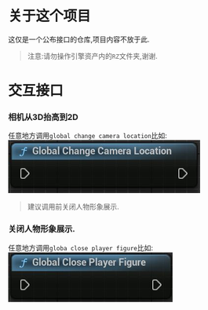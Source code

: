 # 关于这个项目
这仅是一个公布接口的仓库,项目内容不放于此.<br>
> 注意:请勿操作引擎资产内的`RZ`文件夹,谢谢.

# 交互接口
### 相机从3D抬高到2D
任意地方调用`global change camera location`比如:<br>
![1.JPG](https://github.com/dreamrz/Interface/blob/main/1.JPG)
> 建议调用前关闭人物形象展示.

### 关闭人物形象展示.
任意地方调用`globa close player figure`比如:<br>
![2.JPG](https://github.com/dreamrz/Interface/blob/main/2.JPG)
